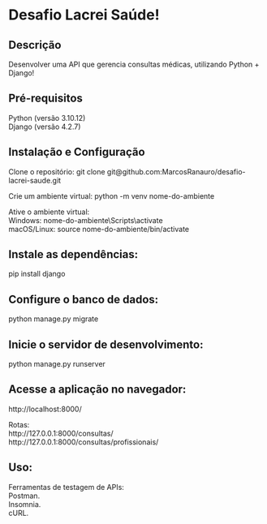 # Desafio Lacrei Saúde!

<h2>Descrição</h2>
Desenvolver uma API que gerencia consultas médicas, utilizando Python + Django!

<h2>Pré-requisitos</h2>
Python (versão 3.10.12)<br>
Django (versão 4.2.7)

<h2>Instalação e Configuração</h2>
<p>Clone o repositório: git clone git@github.com:MarcosRanauro/desafio-lacrei-saude.git</p>
<p>Crie um ambiente virtual: python -m venv nome-do-ambiente</p>
<p>Ative o ambiente virtual:<br>
    Windows: nome-do-ambiente\Scripts\activate<br>
    macOS/Linux: source nome-do-ambiente/bin/activate
</p>

<h2>Instale as dependências:</h2>
<p>pip install django</p>

<h2>Configure o banco de dados:</h2>
<p>python manage.py migrate</p>

<h2>Inicie o servidor de desenvolvimento:</h2>
<p>python manage.py runserver</p>

<h2>Acesse a aplicação no navegador:</h2>
<p>http://localhost:8000/</p>
<p>Rotas:<br>
    http://127.0.0.1:8000/consultas/<br>
    http://127.0.0.1:8000/consultas/profissionais/
</p>

<h2>Uso:</h2>
<p>Ferramentas de testagem de APIs:<br>
    Postman.<br>
    Insomnia.<br>
    cURL.
</p>
